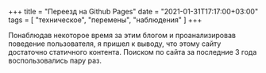 +++
title = "Переезд на Github Pages"
date = "2021-01-31T17:17:00+03:00"
tags = [
    "техническое",
    "перемены",
    "наблюдения"
]
+++

Понаблюдав некоторое время за этим блогом и проанализировав поведение пользователя, я пришел к выводу, что этому сайту достаточно статичного контента. Поиском по сайта за последние 3 года воспользовались пару раз.
